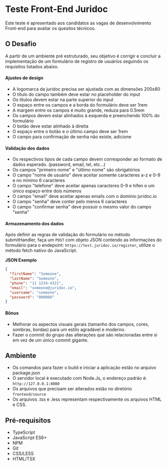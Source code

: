 # Teste Front-End Juridoc

Este teste é apresentado aos candidatos as vagas de desenvolvimento Front-end para avaliar os quesitos técnicos.

## O Desafio

A partir de um ambiente pré estruturado, seu objetivo é corrigir e concluir a implementação de um formulário de registro de usuários seguindo os requisitos listados abaixo.

#### Ajustes de design

- A logomarca da juridoc precisa ser ajustada com as dimensões 200x80
- O título do campo também deve estar no placeholder do input
- Os títulos devem estar na parte superior do input
- O espaço entre os campos e a borda do formulário deve ser 1rem
- A margem entre os campos é muito grande, reduza para 0.5rem
- Os campos devem estar alinhados à esquerda e preenchendo 100% do formulário
- O botão deve estar alinhado à direita
- O espaço entre o botão e o último campo deve ser 1rem
- O campo para confirmação de senha não existe, adicione

#### Validação dos dados

- Os respectivos tipos de cada campo devem corresponder ao formato de dados esperado. (password, email, tel, etc...)
- Os campos "primeiro nome" e "último nome" são obrigatórios
- O campo "nome de usuário" deve aceitar somente caracteres a-z e 0-9 e no mínimo 6 caracteres
- O campo "telefone" deve aceitar apenas caracteres 0-9 e hífen e um único espaço entre dois números
- O campo "email" deve aceitar apenas emails com o domínio juridoc.io
- O campo "senha" deve conter pelo menos 6 caracteres
- O campo "confirmar senha" deve possuir o mesmo valor do campo "senha"

#### Armazenamento dos dados

Após definir as regras de validação do formulário no método submitHandler, faça um `POST` com objeto JSON contendo as informações do formulário para o endepoint: `https://test.juridoc.io/register`, utilize o método fetch nativo do JavaScript.

**JSON Exemplo**

```json
{
  "firstName": "Someone",
  "lastName": "Someone",
  "phone": "11 1234-4321",
  "email": "someone@juridoc.io",
  "username": "someone",
  "password": "000000"
}
```

#### Bônus

- Melhorar os aspectos visuais gerais (tamanho dos campos, cores, sombras, bordas) para um estilo agradável e moderno.
- Fazer o commit do grupo das alterações que são relacionadas entre si em vez de um único commit gigante.

## Ambiente

- Os comandos para fazer o build e iniciar a aplicação estão no arquivo package.json
- O servidor local é executado com Node.Js, o endereço padrão é: `http://127.0.0.1:8080`
- Os arquivos que precisam ser alterados estão no diretório `frontend/source`
- Os arquivos .tsx e .less representam respectivamente os arquivos HTML e CSS.

## Pré-requisitos

- TypeScript
- JavaScript ES6+
- NPM
- Git
- CSS/LESS
- HTML/TSX
